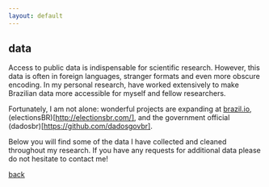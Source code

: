 ```yaml
---
layout: default
---
```


## data

Access to public data is indispensable for scientific research. However, this data is often in foreign languages, stranger formats and even more obscure encoding. In my personal research, have worked extensively to make Brazilian data more accessible for myself and fellow researchers.

Fortunately, I am not alone: wonderful projects are expanding at [brazil.io](https://brasil.io/home/), (electionsBR)[http://electionsbr.com/], and the government official (dadosbr)[https://github.com/dadosgovbr].

Below you will find some of the data I have collected and cleaned throughout my research. If you have any requests for additional data please do not hesitate to contact me!

<!-- electoral data -->
<!-- electoral identifiers -->
<!-- campaign contributions -->
<!-- prova brasil -->
<!-- census data: 2000 and 2010 -->

[back](/)